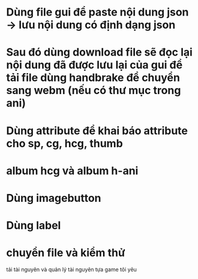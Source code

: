 # Dùng file gui để paste nội dung json -> lưu nội dung có định dạng json
# Sau đó dùng download file sẽ đọc lại nội dung đã được lưu lại của gui để tải file dùng handbrake để chuyển sang webm (nếu có thư mục trong ani)
# Dùng attribute để khai báo attribute cho sp, cg, hcg, thumb
# album hcg và album h-ani
# Dùng imagebutton
# Dùng label
# chuyển file và kiểm thử

tải tài nguyên và quản lý tài nguyên tựa game tôi yêu
